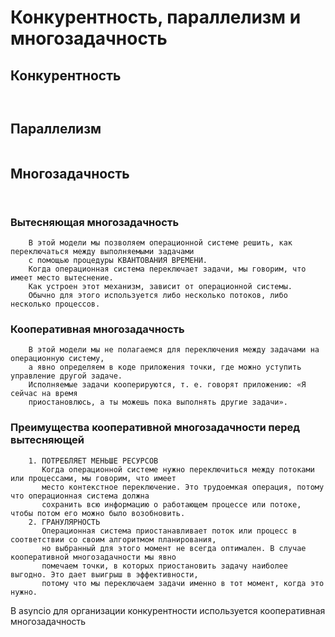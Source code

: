 # Конкурентность, параллелизм и многозадачность

## Конкурентность
```
    
```

## Параллелизм
```

```

## Многозадачность
```
    
```

### Вытесняющая многозадачность
```
    В этой модели мы позволяем операционной системе решить, как переключаться между выполняемыми задачами
    с помощью процедуры КВАНТОВАНИЯ ВРЕМЕНИ. 
    Когда операционная система переключает задачи, мы говорим, что имеет место вытеснение. 
    Как устроен этот механизм, зависит от операционной системы. 
    Обычно для этого используется либо несколько потоков, либо несколько процессов.
```

### Кооперативная многозадачность
```
    В этой модели мы не полагаемся для переключения между задачами на операционную систему,
    а явно определяем в коде приложения точки, где можно уступить управление другой задаче. 
    Исполняемые задачи кооперируются, т. е. говорят приложению: «Я сейчас на время 
    приостановлюсь, а ты можешь пока выполнять другие задачи».
```

###  Преимущества кооперативной многозадачности перед вытесняющей
```
    1. ПОТРЕБЛЯЕТ МЕНЬШЕ РЕСУРСОВ
       Когда операционной системе нужно переключиться между потоками или процессами, мы говорим, что имеет 
       место контекстное переключение. Это трудоемкая операция, потому что операционная система должна 
       сохранить всю информацию о работающем процессе или потоке, чтобы потом его можно было возобновить.
    2. ГРАНУЛЯРНОСТЬ
       Операционная система приостанавливает поток или процесс в соответствии со своим алгоритмом планирования,
       но выбранный для этого момент не всегда оптимален. В случае кооперативной многозадачности мы явно 
       помечаем точки, в которых приостановить задачу наиболее выгодно. Это дает выигрыш в эффективности,
       потому что мы переключаем задачи именно в тот момент, когда это нужно. 
```

В asyncio для организации конкурентности используется кооперативная многозадачность